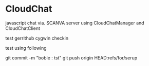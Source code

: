 # CloudChat
javascript chat via. SCANVA server using CloudChatManager and CloudChatClient

test gerrithub cygwin checkin

test using following 

git commit -m "boble : tst"
git push origin HEAD:refs/for/serup


